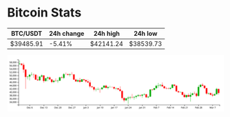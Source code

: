 # Bitcoin Stats

BTC/USDT|24h change|24h high|24h low|
|---|---|---|---|
|$39485.91|-5.41%|$42141.24|$38539.73|

<img src="./chart.svg">
